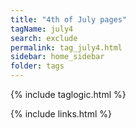 ```yaml
---
title: "4th of July pages"
tagName: july4
search: exclude
permalink: tag_july4.html
sidebar: home_sidebar
folder: tags
---
```

{% include taglogic.html %}

{% include links.html %}
